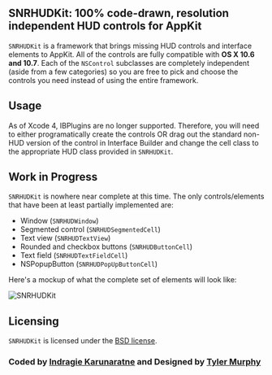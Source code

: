 ## SNRHUDKit: 100% code-drawn, resolution independent HUD controls for AppKit

`SNRHUDKit` is a framework that brings missing HUD controls and interface elements to AppKit. All of the controls are fully compatible with **OS X 10.6 and 10.7**. Each of the `NSControl` subclasses are completely independent (aside from a few categories) so you are free to pick and choose the controls you need instead of using the entire framework.

## Usage

As of Xcode 4, IBPlugins are no longer supported. Therefore, you will need to either programatically create the controls OR drag out the standard non-HUD version of the control in Interface Builder and change the cell class to the appropriate HUD class provided in `SNRHUDKit`.

## Work in Progress

`SNRHUDKit` is nowhere near complete at this time. The only controls/elements that have been at least partially implemented are:

* Window (`SNRHUDWindow`)
* Segmented control (`SNRHUDSegmentedCell`)
* Text view (`SNRHUDTextView`)
* Rounded and checkbox buttons (`SNRHUDButtonCell`)
* Text field (`SNRHUDTextFieldCell`)
* NSPopupButton (`SNRHUDPopUpButtonCell`)

Here's a mockup of what the complete set of elements will look like:

![SNRHUDKit](http://i.imgur.com/MUD9H.png)

## Licensing

`SNRHUDKit` is licensed under the [BSD license](http://www.opensource.org/licenses/bsd-license.php).

### Coded by [Indragie Karunaratne](http://indragie.com) and Designed by [Tyler Murphy](http://twitter.com/tylrmurphy)

